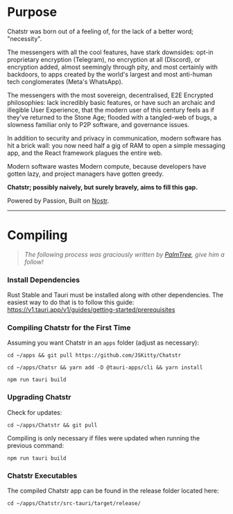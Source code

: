 # Purpose

Chatstr was born out of a feeling of, for the lack of a better word; "necessity".

The messengers with all the cool features, have stark downsides: opt-in proprietary encryption (Telegram), no encryption at all (Discord), or encryption added, almost seemingly through pity, and most certainly with backdoors, to apps created by the world's largest and most anti-human tech conglomerates (Meta's WhatsApp).

The messengers with the most sovereign, decentralised, E2E Encrypted philosophies: lack incredibly basic features, or have such an archaic and illegible User Experience, that the modern user of this century feels as if they've returned to the Stone Age; flooded with a tangled-web of bugs, a slowness familiar only to P2P software, and governance issues.

In addition to security and privacy in communication, modern software has hit a brick wall: you now need half a gig of RAM to open a simple messaging app, and the React framework plagues the entire web.

Modern software wastes Modern compute, because developers have gotten lazy, and project managers have gotten greedy.

**Chatstr; possibly naively, but surely bravely, aims to fill this gap.**

Powered by Passion, Built on [Nostr](https://nostr.com/).

---

# Compiling

> *The following process was graciously written by [PalmTree](https://primal.net/p/npub1e3zglze5g2mq894pfw42kw8uwmyd8uc6m8mupctjfkfplgddglds4v7wja), give him a follow!*

### Install Dependencies

Rust Stable and Tauri must be installed along with other dependencies. The easiest way to do that is to follow this guide:    
<https://v1.tauri.app/v1/guides/getting-started/prerequisites>  

### Compiling Chatstr for the First Time

Assuming you want Chatstr in an `apps` folder (adjust as necessary):  

```
cd ~/apps && git pull https://github.com/JSKitty/Chatstr
```

```
cd ~/apps/Chatsr && yarn add -D @tauri-apps/cli && yarn install
```

```
npm run tauri build
```

### Upgrading Chatstr

Check for updates:  

```
cd ~/apps/Chatstr && git pull
```

Compiling is only necessary if files were updated when running the previous command:

```
npm run tauri build
```

### Chatstr Executables

The compiled Chatstr app can be found in the release folder located here:  

```
cd ~/apps/Chatstr/src-tauri/target/release/
```

